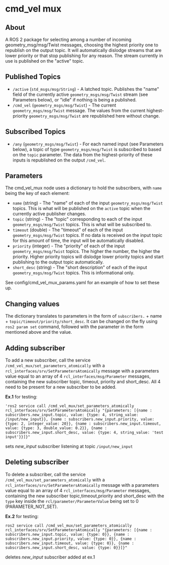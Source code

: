 # cmd_vel mux

## About

A ROS 2 package for selecting among a number of incoming geometry_msg/msg/Twist messages, choosing the highest
priority one to republish on the output topic.  It will automatically dislodge streams that are lower
priority or that stop publishing for any reason.  The stream currently in use is published on the
"active" topic.

## Published Topics
* `/active` (`std_msgs/msg/String`) - A latched topic.  Publishes the "name" field of the currently active `geometry_msgs/msg/Twist` stream (see Parameters below), or "idle" if nothing is being a published.
* `/cmd_vel` (`geometry_msgs/msg/Twist`) - The current `geometry_msgs/msg/Twist` message.  The values from the current highest-priority `geometry_msgs/msg/Twist` are republished here without change.

## Subscribed Topics
* `/any` (`geometry_msgs/msg/Twist`) - For each named input (see Parameters below), a topic of type `geometry_msgs/msg/Twist` is subscribed to based on the `topic` parameter.  The data from the highest-priority of these inputs is republished on the output `/cmd_vel`.

## Parameters
The cmd_vel_mux node uses a dictionary to hold the subscribers, with `name` being the key of each element:
* `name` (string) - The "name" of each of the input `geometry_msgs/msg/Twist` topics.  This is what will be published on the `active` topic when the currently active publisher changes.
* `topic` (string) - The "topic" corresponding to each of the input `geometry_msgs/msg/Twist` topics.  This is what will be subscribed to.
* `timeout` (double) - The "timeout" of each of the input `geometry_msgs/msg/Twist` topics.  If no data is received on the input topic for this amount of time, the input will be automatically disabled.
* `priority` (integer) - The "priority" of each of the input `geometry_msgs/msg/Twist` topics.  The higher the number, the higher the priority.  Higher priority topics will dislodge lower priority topics and start publishing to the output topic automatically.
* `short_desc` (string) - The "short description" of each of the input `geometry_msgs/msg/Twist` topics.  This is informational only.

See config/cmd_vel_mux_params.yaml for an example of how to set these up.

## Changing values
The dictionary translates to parameters in the form of `subscribers.` + name + `topic/timeout/priority/short_desc`.
It can be changed on the fly using `ros2 param set` command, followed with the parameter in the form mentioned above and the value.

## Adding subscriber
To add a new subscriber, call the service `/cmd_vel_mux/set_parameters_atomically` with a `rcl_interfaces/srv/SetParametersAtomically` message with a parameters value equal to an array of 4 `rcl_interfaces/msg/Parameter` messages, containing the new subscriber topic, timeout, priority and short_desc. All 4 need to be present for a new subscriber to be added.

**Ex.1** for testing:
```
'ros2 service call /cmd_vel_mux/set_parameters_atomically rcl_interfaces/srv/SetParametersAtomically "{parameters: [{name : subscribers.new_input.topic, value: {type: 4, string_value: /input/new_input}}, {name : subscribers.new_input.priority, value: {type: 2, integer_value: 20}}, {name : subscribers.new_input.timeout, value: {type: 3, double_value: 0.2}}, {name : subscribers.new_input.short_desc, value: {type: 4, string_value: 'test input'}}]}"
```
sets *new_input* subscriber listening at topic `/input/new_input`

## Deleting subscriber
To delete a subscriber, call the service `/cmd_vel_mux/set_parameters_atomically` with a `rcl_interfaces/srv/SetParametersAtomically` message with a parameters value equal to an array of 4 `rcl_interfaces/msg/Parameter` messages, containing the new subscriber topic,timeout,priority and short_desc with the `type` key inside the `rcl/parameter/ParameterValue` being set to 0 (PARAMETER_NOT_SET).

**Ex.2** for testing:
```
ros2 service call /cmd_vel_mux/set_parameters_atomically rcl_interfaces/srv/SetParametersAtomically "{parameters: [{name : subscribers.new_input.topic, value: {type: 0}}, {name : subscribers.new_input.priority, value: {type: 0}}, {name : subscribers.new_input.timeout, value: {type: 0}}, {name : subscribers.new_input.short_desc, value: {type: 0}}]}"
```
 deletes *new_input* subscriber added at ex.1
